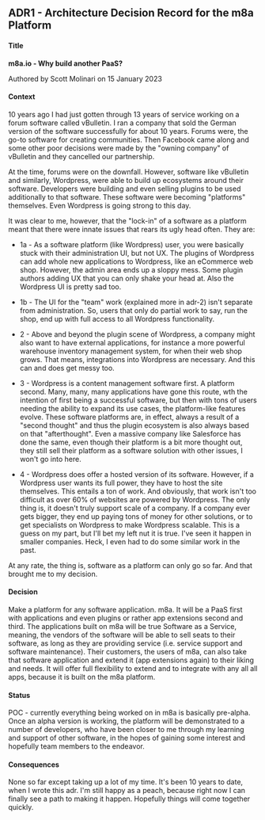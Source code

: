 ## ADR1 - Architecture Decision Record for the m8a Platform

#### Title

**m8a.io - Why build another PaaS?**

Authored by Scott Molinari on 15 January 2023

#### Context

10 years ago I had just gotten through 13 years of service working on a forum software called vBulletin. I ran a company that sold the German version of the software successfully for about 10 years. Forums were, the go-to software for creating communities. Then Facebook came along and some other poor decisions were made by the "owning company" of vBulletin and they cancelled our partnership.

At the time, forums were on the downfall. However, software like vBulletin and similarly, Wordpress, were able to build up ecosystems around their software. Developers were building and even selling plugins to be used additionally to that software. These software were becoming "platforms" themselves. Even Wordpress is going strong to this day.

It was clear to me, however, that the "lock-in" of a software as a platform meant that there were innate issues that rears its ugly head often. They are:

- 1a - As a software platform (like Wordpress) user, you were basically stuck with their administration UI, but not UX. The plugins of Wordpress can add whole new applications to Wordpress, like an eCommerce web shop. However, the admin area ends up a sloppy mess. Some plugin authors adding UX that you can only shake your head at. Also the Wordpress UI is pretty sad too.

- 1b - The UI for the "team" work (explained more in adr-2) isn't separate from administration. So, users that only do partial work to say, run the shop, end up with full access to all Wordpress functionality.

- 2 - Above and beyond the plugin scene of Wordpress, a company might also want to have external applications, for instance a more powerful warehouse inventory management system, for when their web shop grows. That means, integrations into Wordpress are necessary. And this can and does get messy too.

- 3 - Wordpress is a content management software first. A platform second. Many, many, many applications have gone this route, wth the intention of first being a successful software, but then with tons of users needing the ability to expand its use cases, the platform-like features evolve. These software platforms are, in effect, always a result of a "second thought" and thus the plugin ecosystem is also always based on that "afterthought". Even a massive company like Salesforce has done the same, even though their platform is a bit more thought out, they still sell their platform as a software solution with other issues, I won't go into here.

- 4 - Wordpress does offer a hosted version of its software. However, if a Wordpress user wants its full power, they have to host the site themselves. This entails a ton of work. And obviously, that work isn't too difficult as over 60% of websites are powered by Wordpress. The only thing is, it doesn't truly support scale of a company. If a company ever gets bigger, they end up paying tons of money for other solutions, or to get specialists on Wordpress to make Wordpress scalable. This is a guess on my part, but I'll bet my left nut it is true. I've seen it happen in smaller companies. Heck, I even had to do some similar work in the past.

At any rate, the thing is, software as a platform can only go so far. And that brought me to my decision.

#### Decision

Make a platform for any software application. m8a. It will be a PaaS first with applications and even plugins or rather app extensions second and third. The applications built on m8a will be true Software as a Service, meaning, the vendors of the software will be able to sell seats to their software, as long as they are providing service (i.e. service support and software maintenance). Their customers, the users of m8a, can also take that software application and extend it (app extensions again) to their liking and needs. It will offer full flexibility to extend and to integrate with any all all apps, because it is built on the m8a platform.

#### Status

POC - currently everything being worked on in m8a is basically pre-alpha. Once an alpha version is working, the platform will be demonstrated to a number of developers, who have been closer to me through my learning and support of other software, in the hopes of gaining some interest and hopefully team members to the endeavor.

#### Consequences

None so far except taking up a lot of my time. It's been 10 years to date, when I wrote this adr. I'm still happy as a peach, because right now I can finally see a path to making it happen. Hopefully things will come together quickly.

